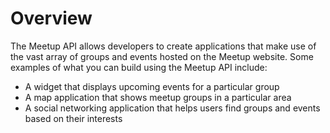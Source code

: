 # Overview

The Meetup API allows developers to create applications that make use of the vast array of groups and events hosted on the Meetup website. Some examples of what you can build using the Meetup API include:

- A widget that displays upcoming events for a particular group
- A map application that shows meetup groups in a particular area
- A social networking application that helps users find groups and events based on their interests
